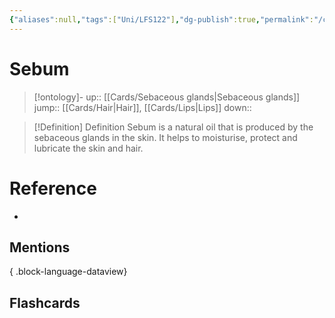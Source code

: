 ```yaml
---
{"aliases":null,"tags":["Uni/LFS122"],"dg-publish":true,"permalink":"/cards/sebum/","dgPassFrontmatter":true}
---
```


# Sebum

> [!ontology]-
> up:: [[Cards/Sebaceous glands\|Sebaceous glands]]
> jump:: [[Cards/Hair\|Hair]], [[Cards/Lips\|Lips]]
> down:: 

> [!Definition] Definition
> Sebum is a natural oil that is produced by the sebaceous glands in the skin. It helps to moisturise, protect and lubricate the skin and hair.

# Reference

- 

## Mentions


{ .block-language-dataview}

## Flashcards